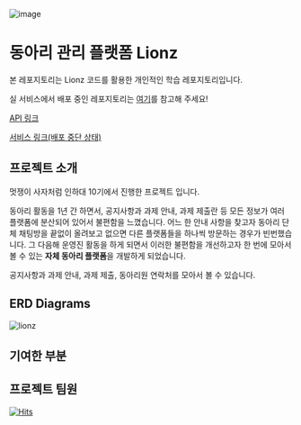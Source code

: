 ![image](https://github.com/YeKim1/lionz_study/assets/94509287/1938b42e-e235-4b63-aff2-331fdb452ed4)


# 동아리 관리 플랫폼 Lionz

본 레포지토리는 Lionz 코드를 활용한 개인적인 학습 레포지토리입니다.

실 서비스에서 배포 중인 레포지토리는 [여기](https://github.com/lionz-11/lionz_be)를 참고해 주세요!

[API 링크](https://lionz.kro.kr/swagger-ui/index.html#/)

[서비스 링크(배포 중단 상태)](https://lionz-inha.pages.dev/) 

## 프로젝트 소개

멋쟁이 사자처럼 인하대 10기에서 진행한 프로젝트 입니다.

동아리 활동을 1년 간 하면서, 공지사항과 과제 안내, 과제 제출란 등 모든 정보가 여러 플랫폼에 분산되어 있어서 불편함을 느꼈습니다. 어느 한 안내 사항을 찾고자 동아리 단체 채팅방을 끝없이 올려보고 없으면 다른 플랫폼들을 하나씩 방문하는 경우가 빈번했습니다. 그 다음해 운영진 활동을 하게 되면서 이러한 불편함을 개선하고자 한 번에 모아서 볼 수 있는 **자체 동아리 플랫폼**을 개발하게 되었습니다.

공지사항과 과제 안내, 과제 제출, 동아리원 연락처를 모아서 볼 수 있습니다. 

## ERD Diagrams

![lionz](https://github.com/YeKim1/lionz_study/assets/94509287/08b2ec17-12d6-4cfd-bd74-f7142f40b647)


## 기여한 부분

## 프로젝트 팀원

[![Hits](https://hits.seeyoufarm.com/api/count/incr/badge.svg?url=https%3A%2F%2Fgithub.com%2FYeKim1%2Flionz_study&count_bg=%23000000&title_bg=%23FF9F1B&icon=&icon_color=%23E7E7E7&title=hit&edge_flat=false)](https://hits.seeyoufarm.com)
